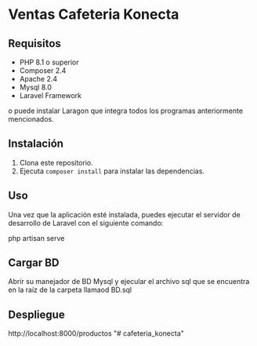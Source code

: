 # Ventas Cafeteria Konecta

## Requisitos

- PHP 8.1 o superior
- Composer 2.4
- Apache 2.4
- Mysql 8.0
- Laravel Framework

o puede instalar Laragon que integra todos los programas anteriormente mencionados.

## Instalación

1. Clona este repositorio.
2. Ejecuta `composer install` para instalar las dependencias.


## Uso

Una vez que la aplicación esté instalada, puedes ejecutar el servidor de desarrollo de Laravel con el siguiente comando:

php artisan serve

## Cargar BD
Abrir su manejador de BD Mysql y ejecular el archivo sql que se encuentra en la raíz de la carpeta llamaod BD.sql

## Despliegue
http://localhost:8000/productos
"# cafeteria_konecta"  
